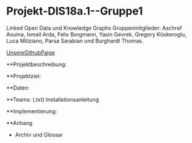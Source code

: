 # Projekt-DIS18a.1--Gruppe1
Linked Open Data und Knowledge Graphs
Gruppenmitglieder: Aschraf Aouina, Ismail Arda, Felix Borgmann, Yasin Gevrek, Gregory Köskeroglu, Luca Miliziano, Parsa Sarabian und Burghardt Thomas.

[UnsereGithubPaige](https://thpython.github.io/Projekt-DIS18a.1--Gruppe1/)
                    
**Projektbeschreibung:

**Projektziel:

**Daten:

**Teams:
(.txt) Installationsanleitung

**Implementierung:

**Anhang
  - Archiv und Glossar
